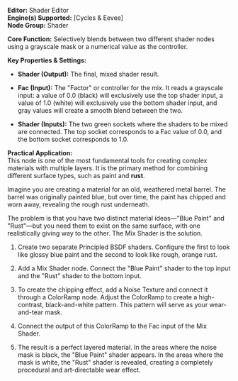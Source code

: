 **Editor:** Shader Editor  
**Engine(s) Supported:** [Cycles & Eevee]  
**Node Group:** Shader

**Core Function:** Selectively blends between two different shader nodes using a grayscale mask or a numerical value as the controller.

**Key Properties & Settings:**

- **Shader (Output):** The final, mixed shader result.
    
- **Fac (Input):** The "Factor" or controller for the mix. It reads a grayscale input: a value of 0.0 (black) will exclusively use the top shader input, a value of 1.0 (white) will exclusively use the bottom shader input, and gray values will create a smooth blend between the two.
    
- **Shader (Inputs):** The two green sockets where the shaders to be mixed are connected. The top socket corresponds to a Fac value of 0.0, and the bottom socket corresponds to 1.0.
    

**Practical Application:**  
This node is one of the most fundamental tools for creating complex materials with multiple layers. It is the primary method for combining different surface types, such as paint and **rust**.

Imagine you are creating a material for an old, weathered metal barrel. The barrel was originally painted blue, but over time, the paint has chipped and worn away, revealing the rough rust underneath.

The problem is that you have two distinct material ideas—"Blue Paint" and "Rust"—but you need them to exist on the same surface, with one realistically giving way to the other. The Mix Shader is the solution.

1. Create two separate Principled BSDF shaders. Configure the first to look like glossy blue paint and the second to look like rough, orange rust.
    
2. Add a Mix Shader node. Connect the "Blue Paint" shader to the top input and the "Rust" shader to the bottom input.
    
3. To create the chipping effect, add a Noise Texture and connect it through a ColorRamp node. Adjust the ColorRamp to create a high-contrast, black-and-white pattern. This pattern will serve as your wear-and-tear mask.
    
4. Connect the output of this ColorRamp to the Fac input of the Mix Shader.
    
5. The result is a perfect layered material. In the areas where the noise mask is black, the "Blue Paint" shader appears. In the areas where the mask is white, the "Rust" shader is revealed, creating a completely procedural and art-directable wear effect.